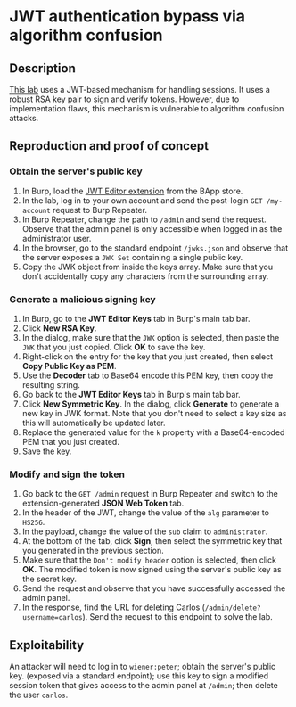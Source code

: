 # JWT authentication bypass via algorithm confusion

## Description

[This lab](https://portswigger.net/web-security/jwt/algorithm-confusion/lab-jwt-authentication-bypass-via-algorithm-confusion) uses a JWT-based mechanism for handling sessions. It uses a robust RSA key pair to sign and verify tokens. However, due to implementation flaws, this mechanism is vulnerable to algorithm confusion attacks. 

## Reproduction and proof of concept

### Obtain the server's public key

1. In Burp, load the [JWT Editor extension](https://portswigger.net/bappstore/26aaa5ded2f74beea19e2ed8345a93dd) from the BApp store.
2. In the lab, log in to your own account and send the post-login `GET /my-account` request to Burp Repeater.
3. In Burp Repeater, change the path to `/admin` and send the request. Observe that the admin panel is only accessible when logged in as the administrator user.
4. In the browser, go to the standard endpoint `/jwks.json` and observe that the server exposes a `JWK Set` containing a single public key.
5. Copy the JWK object from inside the keys array. Make sure that you don't accidentally copy any characters from the surrounding array.

### Generate a malicious signing key

1. In Burp, go to the **JWT Editor Keys** tab in Burp's main tab bar.
2. Click **New RSA Key**.
3. In the dialog, make sure that the `JWK` option is selected, then paste the `JWK` that you just copied. Click **OK** to save the key.
4. Right-click on the entry for the key that you just created, then select **Copy Public Key as PEM**.
5. Use the **Decoder** tab to Base64 encode this PEM key, then copy the resulting string.
6. Go back to the **JWT Editor Keys** tab in Burp's main tab bar.
7. Click **New Symmetric Key**. In the dialog, click **Generate** to generate a new key in JWK format. Note that you don't need to select a key size as this will automatically be updated later.
8. Replace the generated value for the `k` property with a Base64-encoded PEM that you just created.
9. Save the key.

### Modify and sign the token

1. Go back to the `GET /admin` request in Burp Repeater and switch to the extension-generated **JSON Web Token** tab.
2. In the header of the JWT, change the value of the `alg` parameter to `HS256`.
3. In the payload, change the value of the `sub` claim to `administrator`.
4. At the bottom of the tab, click **Sign**, then select the symmetric key that you generated in the previous section.
5. Make sure that the `Don't modify header` option is selected, then click **OK**. The modified token is now signed using the server's public key as the secret key.
6. Send the request and observe that you have successfully accessed the admin panel.
7. In the response, find the URL for deleting Carlos (`/admin/delete?username=carlos`). Send the request to this endpoint to solve the lab.

## Exploitability

An attacker will need to log in to `wiener:peter`; obtain the server's public key. (exposed via a standard endpoint); use this key to sign a modified session token that gives access to the admin panel at `/admin`; then delete the user `carlos`. 
